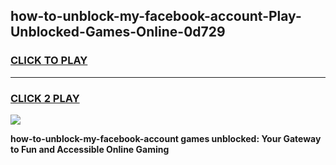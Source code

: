 
## how-to-unblock-my-facebook-account-Play-Unblocked-Games-Online-0d729
<h3>
<a href="https://premium76.site?title=how-to-unblock-my-facebook-account&ref=25A">CLICK TO PLAY</a></h3>
<hr>

<h3>
<a href="https://premium76.site?title=how-to-unblock-my-facebook-account&ref=25A">CLICK 2 PLAY</a>
  
</h3>

<a href="https://premium76.site?title=how-to-unblock-my-facebook-account&ref=25A"><img src="https://clearcache.store/games.png"></a>


**how-to-unblock-my-facebook-account games unblocked: Your Gateway to Fun and Accessible Online Gaming**
